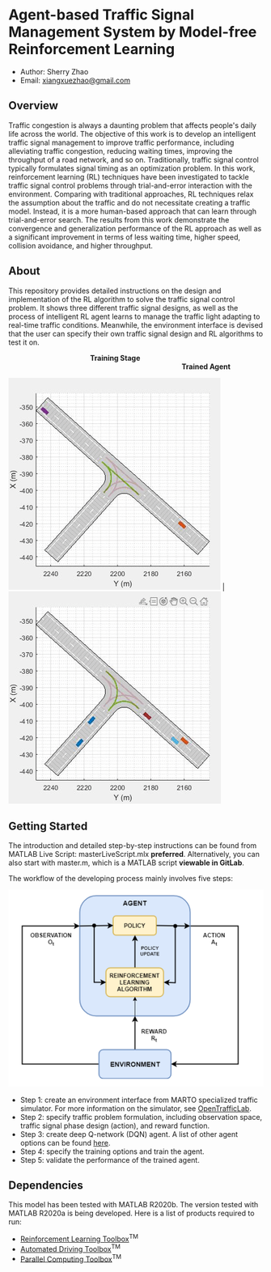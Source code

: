 # Agent-based Traffic Signal Management System by Model-free Reinforcement Learning

- Author: Sherry Zhao 
- Email: xiangxuezhao@gmail.com 

## Overview
Traffic congestion is always a daunting problem that affects people's daily life across the world. The objective of this work is to develop an intelligent traffic signal management to improve traffic performance, including alleviating traffic congestion, reducing waiting times, improving the throughput of a road network, and so on. Traditionally, traffic signal control typically formulates signal timing as an optimization problem. In this work, reinforcement learning (RL) techniques have been investigated to tackle traffic signal control problems through trial-and-error interaction with the environment. Comparing with traditional approaches, RL techniques relax the assumption about the traffic and do not necessitate creating a traffic model. Instead, it is a more human-based approach that can learn through trial-and-error search. The results from this work demonstrate the convergence and generalization performance of the RL approach as well as a significant improvement in terms of less waiting time, higher speed, collision avoidance, and higher throughput.
## About
This repository provides detailed instructions on the design and implementation of the RL algorithm to solve the traffic signal control problem. It shows three different traffic signal designs, as well as the process of intelligent RL agent learns to manage the traffic light adapting to real-time traffic conditions. Meanwhile, the environment interface is devised that the user can specify their own traffic signal design and RL algorithms to test it on.

&nbsp;&nbsp;&nbsp;&nbsp;&nbsp;&nbsp;&nbsp;&nbsp;&nbsp;&nbsp;&nbsp;&nbsp;&nbsp;&nbsp;&nbsp;&nbsp;&nbsp;&nbsp;&nbsp;&nbsp;&nbsp;&nbsp;&nbsp;&nbsp;&nbsp;&nbsp;&nbsp;&nbsp;&nbsp;&nbsp;&nbsp;&nbsp;&nbsp;&nbsp;&nbsp;&nbsp;&nbsp;&nbsp;&nbsp;&nbsp;&nbsp;**Training Stage** &nbsp;&nbsp;&nbsp;&nbsp;&nbsp;&nbsp;&nbsp;&nbsp;&nbsp;&nbsp;&nbsp;&nbsp;&nbsp;&nbsp;&nbsp;&nbsp;&nbsp;&nbsp;&nbsp;&nbsp;&nbsp;&nbsp;&nbsp;&nbsp;&nbsp;&nbsp;&nbsp;&nbsp;&nbsp;&nbsp;&nbsp;&nbsp;&nbsp;&nbsp;&nbsp;&nbsp;&nbsp;&nbsp;&nbsp;&nbsp;&nbsp;&nbsp;&nbsp;&nbsp;&nbsp;&nbsp;&nbsp;&nbsp;&nbsp;&nbsp;&nbsp;&nbsp;&nbsp;&nbsp;&nbsp;&nbsp;&nbsp;&nbsp;&nbsp;&nbsp;&nbsp;&nbsp;&nbsp;&nbsp;&nbsp;&nbsp;&nbsp;&nbsp;&nbsp;&nbsp;&nbsp;&nbsp;&nbsp;&nbsp;&nbsp;&nbsp;&nbsp;&nbsp;&nbsp;&nbsp;&nbsp;&nbsp;&nbsp;&nbsp;&nbsp;&nbsp; **Trained Agent**

![](./savedVideos/RLlearningStage.gif) | ![](./savedVideos/RLTrained.gif)

## Getting Started
The introduction and detailed step-by-step instructions can be found from MATLAB Live Script: masterLiveScript.mlx **preferred**. Alternatively, you can also start with master.m, which is a MATLAB script **viewable in GitLab**.

The workflow of the developing process mainly involves five steps:

![application workflow](./savedFigures/workflow.png "application workflow")
- Step 1: create an environment interface from MARTO specialized traffic simulator. For more information on the simulator, see [OpenTrafficLab](https://insidelabs-git.mathworks.com/marto/selfish-driving-cars/dsd-traffic-simulator.git).
- Step 2: specify traffic problem formulation, including observation space, traffic signal phase design (action), and reward function. 
- Step 3: create deep Q-network (DQN) agent. A list of other agent options can be found [here](https://www.mathworks.com/help/reinforcement-learning/agents.html?s_tid=CRUX_lftnav).
- Step 4: specify the training options and train the agent.
- Step 5: validate the performance of the trained agent. 
## Dependencies
This model has been tested with MATLAB R2020b. The version tested with MATLAB R2020a is being developed. Here is a list of products required to run:
- [Reinforcement Learning Toolbox](https://www.mathworks.com/products/reinforcement-learning.html)<sup>TM</sup>
- [Automated Driving Toolbox](https://www.mathworks.com/products/automated-driving.html)<sup>TM</sup>
- [Parallel Computing Toolbox](https://www.mathworks.com/products/parallel-computing.html)<sup>TM</sup>





<!-- ![traffic performance comparision](./savedTestExperience/comparison2.png) -->

